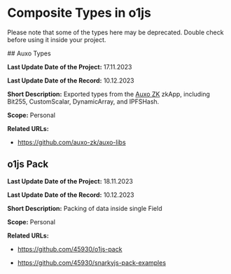 # Composite Types in o1js

Please note that some of the types here may be deprecated. Double check before using it inside your project.

## Auxo Types

**Last Update Date of the Project:** 17.11.2023

**Last Update Date of the Record:** 10.12.2023

**Short Description:** Exported types from the [Auxo ZK](./../../zkapps/funding.md#auxo-zk) zkApp, including Bit255, CustomScalar, DynamicArray, and IPFSHash.

**Scope:** Personal

**Related URLs:** 

- https://github.com/auxo-zk/auxo-libs

## o1js Pack

**Last Update Date of the Project:** 18.11.2023

**Last Update Date of the Record:** 10.12.2023

**Short Description:** Packing of data inside single Field

**Scope:** Personal

**Related URLs:** 

- https://github.com/45930/o1js-pack

- https://github.com/45930/snarkyjs-pack-examples
